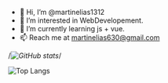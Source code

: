- 👋 Hi, I’m @martinelias1312
- 👀 I’m interested in WebDevelopement.
- 🌱 I’m currently learning js + vue.
- 📫 Reach me at martinelias630@gmail.com 

/*![GitHub stats](https://github-readme-stats.vercel.app/api?username=martinelias1312&show_icons=true&theme=dracula)*/

![Top Langs](https://github-readme-stats.vercel.app/api/top-langs/?username=martinelias1312&layout=compact)
